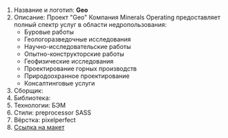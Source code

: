 1. Название и логотип: **Geo**
3. Описание: Проект "Geo"
   Компания Minerals Operating предоставляет полный спектр услуг в области недропользования:
   * Буровые работы
   * Геологоразведочные исследования
   * Научно-исследовательские работы
   * Опытно-конструкторские работы
   * Геофизические исследования
   * Проектирование горных производств
   * Природоохранное проектирование
   * Консалтинговые услуги
4. Сборщик:
5. Библиотека:
6. Технологии: БЭМ
7. Стили: preprocessor SASS
8. Вёрстка: pixelperfect
9. [Ссылка на макет](https://www.figma.com/file/gidUlqVvqejerrKf8AHd75/geo?type=design&node-id=165-327&mode=design&t=peRnS5vz5L6TPPgt-0)
   
